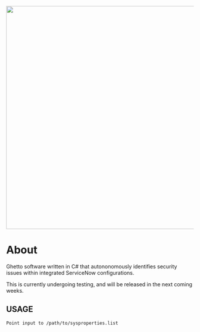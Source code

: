 <p align="center">
  <img width="600" src="https://i.postimg.cc/qvY12TPD/snowaudit-v2.png">
</p>

# About

Ghetto software written in C# that autononomously identifies security issues within integrated ServiceNow configurations. 

This is currently undergoing testing, and will be released in the next coming weeks.

## USAGE

```
Point input to /path/to/sysproperties.list
```
